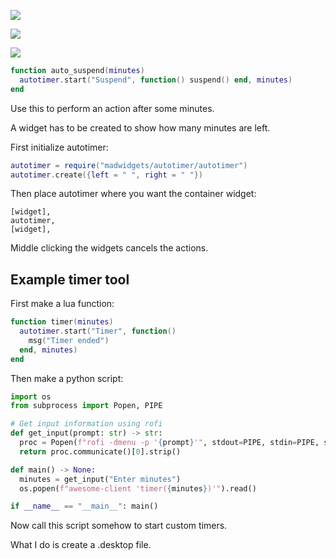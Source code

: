 ![](https://i.imgur.com/AfhYwS3.jpg)

![](https://i.imgur.com/tDSVpl4.jpg)

![](https://i.imgur.com/y8wtB0S.jpg)

```lua
function auto_suspend(minutes)
  autotimer.start("Suspend", function() suspend() end, minutes)
end
```

Use this to perform an action after some minutes.

A widget has to be created to show how many minutes are left.

First initialize autotimer:

```lua
autotimer = require("madwidgets/autotimer/autotimer")
autotimer.create({left = " ", right = " "})
```

Then place autotimer where you want the container widget:

```
[widget],
autotimer,
[widget],
```

Middle clicking the widgets cancels the actions.

## Example timer tool

First make a lua function:

```lua
function timer(minutes)
  autotimer.start("Timer", function() 
    msg("Timer ended") 
  end, minutes)
end
```

Then make a python script:

```python
import os
from subprocess import Popen, PIPE

# Get input information using rofi
def get_input(prompt: str) -> str:
  proc = Popen(f"rofi -dmenu -p '{prompt}'", stdout=PIPE, stdin=PIPE, shell=True, text=True)
  return proc.communicate()[0].strip()

def main() -> None:
  minutes = get_input("Enter minutes")
  os.popen(f"awesome-client 'timer({minutes})'").read()

if __name__ == "__main__": main()
```

Now call this script somehow to start custom timers.

What I do is create a .desktop file.